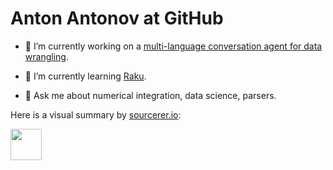 # Anton Antonov at GitHub

- 🔭 I’m currently working on a [multi-language conversation agent for data wrangling](https://github.com/antononcube/Raku-DSL-English-DataQueryWorkflows).

- 🌱 I’m currently learning [Raku](raku.org).

- 💬 Ask me about numerical integration, data science, parsers.


Here is a visual summary by [sourcerer.io](https://sourcerer.io/antononcube):

<a href="https://sourcerer.io/antononcube"><img src="https://avatars1.githubusercontent.com/u/4943081?v=4" height="50px" width="50px" alt=""/></a>

<!--
**antononcube/antononcube** is a ✨ _special_ ✨ repository because its `README.md` (this file) appears on your GitHub profile.

Here are some ideas to get you started:

- 🔭 I’m currently working on ...
- 🌱 I’m currently learning ...
- 👯 I’m looking to collaborate on ...
- 🤔 I’m looking for help with ...
- 💬 Ask me about ...
- 📫 How to reach me: ...
- 😄 Pronouns: ...
- ⚡ Fun fact: ...
-->

